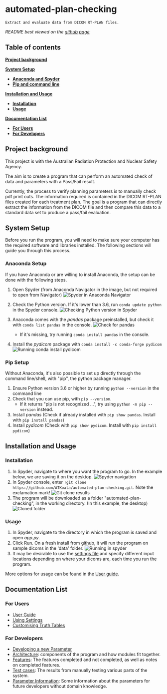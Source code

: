 # automated-plan-checking

`Extract and evaluate data from DICOM RT-PLAN files.`

*README best viewed on the [github page](https://github.com/ATKoala/automated-plan-checking)*

## Table of contents

[**Project background**](#project-background)

[**System Setup**](#system-setup)

- [**Anaconda and Spyder**](#anaconda-setup)
- [**Pip and command line**](#pip-setup)

[**Installation and Usage**](#installation-and-usage)

- [**Installation**](#installation)
- [**Usage**](#usage)

[**Documentation List**](#documentation-list)

- [**For Users**](#for-users)
- [**For Developers**](#for-developers)

## Project background

This project is with the Australian Radiation Protection and Nuclear Safety Agency.

The aim is to create a program that can perform an automated check of data and parameters with a Pass/Fail result.

Currently, the process to verify planning parameters is to manually check pdf print outs. The information required is contained in the DICOM RT-PLAN files created for each treatment plan. The goal is a program that can directly extract the information from the DICOM file and then compare this data to a standard data set to produce a pass/fail evaluation.

## System Setup

Before you run the program, you will need to make sure your computer has the required software and libraries installed.
The following sections will guide you through this process.

### Anaconda Setup

If you have Anaconda or are willing to install Anaconda, the setup can be done with the following steps.

1. Open Spyder (from Anaconda Navigator in the image, but not required to open from Navigator)
![Spyder in Anaconda Navigator](docs/images/open-spyder.png)

2. Check the Python version. If it's lower than 3.6, run `conda update python` in the Spyder console.
![Checking Python version in Spyder](docs/images/python-version-spyder.png)

3. Anaconda comes with the *pandas* package preinstalled, but check it with `conda list pandas` in the console.
![Check for pandas](docs/images/list-pandas.png)
    - If it's missing, try running `conda install pandas` in the console.

4. Install the *pydicom* package with `conda install -c conda-forge pydicom`
![Running conda install pydicom](docs/images/conda-pydicom.png)

### Pip Setup

Without Anaconda, it's also possible to set up directly through the command line/shell, with "pip", the python package manager.

1. Ensure Python version 3.6 or higher by running `python --version` in the command line
2. Check that you can use pip, with `pip --version`.
    - If it returns "pip is not recognized ...", try using `python -m pip --version` instead.
3. Install *pandas* (Check if already installed with `pip show pandas`. Install with `pip install pandas`)
4. Install *pydicom* (Check with `pip show pydicom`. Install with `pip install pydicom`)

## Installation and Usage

### Installation

1. In Spyder, navigate to where you want the program to go. In the example below, we are saving it on the desktop.
![Spyder navigation](docs/images/navigate-clone-location.png)
2. In Spyder console, enter `!git clone https://github.com/ATKoala/automated-plan-checking.git`. Note the exclamation mark!
![Git clone results](docs/images/run-git-clone.png)
3. The program will be downloaded as a folder "automated-plan-checking", in the working directory. (In this example, the desktop)
![Cloned folder](docs/images/show-cloned-dir.png)

### Usage

1. In Spyder, navigate to the directory in which the program is saved and open *app.py*.
2. Click Run. On a fresh install from github, it will run the program on sample dicoms in the 'data' folder.
![Running in spyder](docs/images/running-in-spyder.png)
3. It may be desirable to use the [settings file](settings.txt) and specify different input locations depending on where your dicoms are, each time you run the program.

More options for usage can be found in the [User guide](docs/User-Guide.pdf).

## Documentation List

### For Users

- [User Guide](docs/User-Guide.pdf)
- [Using Settings](docs/Settings.pdf)
- [Customising Truth Tables](docs/Writing-Truth-Tables.pdf)

### For Developers

- [Developing a new Parameter](docs/Adding-Parameters.pdf)
- [Architecture](docs/System-Design-and-Architecture.pdf): components of the program and how modules fit together.
- [Features](docs/User-Stories.pdf): The features completed and not completed, as well as notes on completed features.
- [Test cases](docs/Test-Cases.pdf): The results from manually testing various parts of the system.
- [Parameter Information](docs/Parameter-Information.pdf): Some information about the parameters for future developers without domain knowledge.

